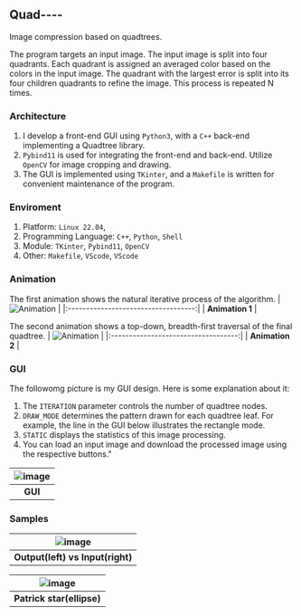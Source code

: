 ## Quad----

Image compression based on quadtrees.

The program targets an input image. The input image is split into four quadrants. Each quadrant is assigned an averaged color based on the colors in the input image. The quadrant with the largest error is split into its four children quadrants to refine the image. This process is repeated N times.

### Architecture
1. I develop a front-end GUI using `Python3`, with a `C++` back-end implementing a Quadtree library.
2.  `Pybind11` is used for integrating the front-end and back-end. Utilize `OpenCV` for image cropping and drawing.
3. The GUI is implemented using `TKinter`, and a `Makefile` is written for convenient maintenance of the program.

### Enviroment
1. Platform: `Linux 22.04`, 
2. Programming Language:  `C++`,  `Python`, `Shell`
3. Module: `TKinter`, `Pybind11`, `OpenCV`
4. Other: `Makefile`, `VScode`, `VScode`


### Animation

The first animation shows the natural iterative process of the algorithm.
| ![Animation](http://i.imgur.com/UE2eOkx.gif) |
|:-----------------------------------:|
| **Animation 1** |


The second animation shows a top-down, breadth-first traversal of the final quadtree.
| ![Animation](http://i.imgur.com/l3sv0In.gif) |
|:-----------------------------------:|
| **Animation 2** |

### GUI
The followomg picture is my GUI design. Here is some explanation about it:
1. The `ITERATION` parameter controls the number of quadtree nodes.
2. `DRAW_MODE` determines the pattern drawn for each quadtree leaf. For example, the line in the GUI below illustrates the rectangle mode.
3. `STATIC` displays the statistics of this image processing.
4. You can load an input image and download the processed image using the respective buttons."

| ![image](https://github.com/CodeStone1125/Quad----/assets/72511296/613d0223-8e51-4f73-923e-bf3e99304ae4) |
|:-----------------------------------:|
| **GUI** |


### Samples
| ![image](https://github.com/CodeStone1125/Quad----/assets/72511296/19341642-50be-41cb-8aa8-814aa4ac3508) |
|:-----------------------------------:|
| **Output(left) vs Input(right)** |


| ![image](https://github.com/CodeStone1125/Quad----/assets/72511296/4d12decc-4e64-4b97-aefa-53d4a529c6b4) |
|:-----------------------------------:|
| **Patrick star(ellipse)** |
